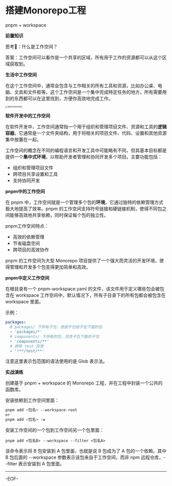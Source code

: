 # 搭建Monorepo工程

pnpm + workspace

**前置知识**

思考🤔：什么是工作空间？

答案：工作空间可以看作是一个共享的区域，所有用于工作的资源都可以从这个区域获取到。

**生活中工作空间**

在这个工作空间中，通常会包含与工作相关的所有工具和资源，比如办公桌、电脑、文具和文件柜等。这个工作空间是一个集中完成特定任务的地方，所有需要用到的东西都可以在这里找到，方便你高效地完成工作。

<img src="https://xiejie-typora.oss-cn-chengdu.aliyuncs.com/2024-08-19-074923.jpg" alt="16853413444404" style="zoom:40%;" />

**软件开发中的工作空间**

在软件开发中，工作空间通常指一个用于组织和管理项目文件、资源和工具的**逻辑容器**。它通常是一个文件夹结构，用于将相关的项目文件、代码、设置和其他资源集中放置在一起。

工作空间的概念在不同的编程语言和开发工具中可能略有不同，但其基本目标都是提供一个**集中式环境**，以帮助开发者管理和协同开发多个项目。主要功能包括：

- 组织和管理项目文件
- 跨项目共享设置和工具
- 支持协同开发

**pnpm中的工作空间**

在 pnpm 中，工作空间就是一个管理多个包的**环境**，它通过独特的依赖管理方式极大地提高了效率。pnpm 的工作空间支持符号链接和硬链接机制，使得不同包之间能够高效地共享依赖，同时保证每个包的独立性。

pnpm工作空间特点：

- 高效的依赖管理
- 节省磁盘空间
- 跨项目的高效协作

pnpm 的工作空间为大型 Monorepo 项目提供了一个强大而灵活的开发环境，使得管理和开发多个包变得更加简单和高效。

**pnpm中定义工作空间**

在根目录有一个 pnpm-workspace.yaml 的文件，该文件用于定义哪些包会被包含在 workspace 工作空间中，默认情况下，所有子目录下的所有包都会被包含在 workspace 里面。

示例：

```yaml
packages:
  # packages/ 下所有子包，但是不包括子包下面的包
  - 'packages/*'
  # components/ 下所有的包，包含子包下面的子包
  - 'components/**'
  # 排除 test 目录
  - '!**/test/**'
```

注意这里表示包范围的语法使用的是 Glob 表示法。

**实战演练**

创建基于 pnpm + workspace 的 Monorepo 工程，并在工程中封装一个公共的函数库。

安装依赖到工作空间里面：

```bash
pnpm add <包名> --workspace-root
or
pnpm add <包名> -w
```

安装工作空间的一个包到工作空间另一个包里面：

```
pnpm add <包名B> --workspace --filter <包名A>
```

该命令表示将 B 包安装到 A 包里面，也就是说 B 包成为了 A 包的一个依赖。其中 B 包后面的 --workspace 参数表示该包来自于工作空间，而非 npm 远程仓库，--filter 表示安装到 A 包里面。

---

-EOF-